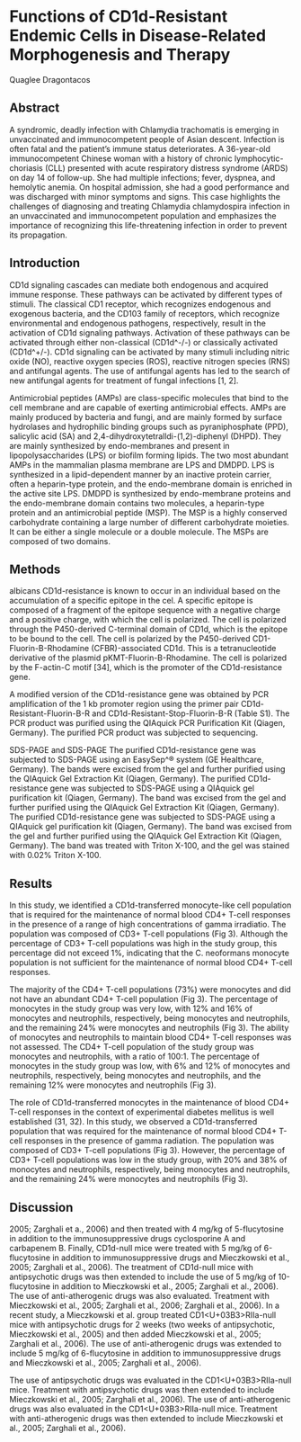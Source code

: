 # Functions of CD1d-Resistant Endemic Cells in Disease-Related Morphogenesis and Therapy
Quaglee Dragontacos


## Abstract
A syndromic, deadly infection with Chlamydia trachomatis is emerging in unvaccinated and immunocompetent people of Asian descent. Infection is often fatal and the patient’s immune status deteriorates. A 36-year-old immunocompetent Chinese woman with a history of chronic lymphocytic-choriasis (CLL) presented with acute respiratory distress syndrome (ARDS) on day 14 of follow-up. She had multiple infections; fever, dyspnea, and hemolytic anemia. On hospital admission, she had a good performance and was discharged with minor symptoms and signs. This case highlights the challenges of diagnosing and treating Chlamydia chlamydospira infection in an unvaccinated and immunocompetent population and emphasizes the importance of recognizing this life-threatening infection in order to prevent its propagation.


## Introduction
CD1d signaling cascades can mediate both endogenous and acquired immune response. These pathways can be activated by different types of stimuli. The classical CD1 receptor, which recognizes endogenous and exogenous bacteria, and the CD103 family of receptors, which recognize environmental and endogenous pathogens, respectively, result in the activation of CD1d signaling pathways. Activation of these pathways can be activated through either non-classical (CD1d^-/-) or classically activated (CD1d^+/-). CD1d signaling can be activated by many stimuli including nitric oxide (NO), reactive oxygen species (ROS), reactive nitrogen species (RNS) and antifungal agents. The use of antifungal agents has led to the search of new antifungal agents for treatment of fungal infections [1, 2].

Antimicrobial peptides (AMPs) are class-specific molecules that bind to the cell membrane and are capable of exerting antimicrobial effects. AMPs are mainly produced by bacteria and fungi, and are mainly formed by surface hydrolases and hydrophilic binding groups such as pyraniphosphate (PPD), salicylic acid (SA) and 2,4-dihydroxytetralldi-(1,2)-diphenyl (DHPD). They are mainly synthesized by endo-membranes and present in lipopolysaccharides (LPS) or biofilm forming lipids. The two most abundant AMPs in the mammalian plasma membrane are LPS and DMDPD. LPS is synthesized in a lipid-dependent manner by an inactive protein carrier, often a heparin-type protein, and the endo-membrane domain is enriched in the active site LPS. DMDPD is synthesized by endo-membrane proteins and the endo-membrane domain contains two molecules, a heparin-type protein and an antimicrobial peptide (MSP). The MSP is a highly conserved carbohydrate containing a large number of different carbohydrate moieties. It can be either a single molecule or a double molecule. The MSPs are composed of two domains.


## Methods
albicans
CD1d-resistance is known to occur in an individual based on the accumulation of a specific epitope in the cel. A specific epitope is composed of a fragment of the epitope sequence with a negative charge and a positive charge, with which the cell is polarized. The cell is polarized through the P450-derived C-terminal domain of CD1d, which is the epitope to be bound to the cell. The cell is polarized by the P450-derived CD1-Fluorin-B-Rhodamine (CFBR)-associated CD1d. This is a tetranucleotide derivative of the plasmid pKMT-Fluorin-B-Rhodamine. The cell is polarized by the F-actin-C motif [34], which is the promoter of the CD1d-resistance gene.

A modified version of the CD1d-resistance gene was obtained by PCR amplification of the 1 kb promoter region using the primer pair CD1d-Resistant-Fluorin-B-R and CD1d-Resistant-Stop-Fluorin-B-R (Table S1). The PCR product was purified using the QIAquick PCR Purification Kit (Qiagen, Germany). The purified PCR product was subjected to sequencing.

SDS-PAGE and SDS-PAGE
The purified CD1d-resistance gene was subjected to SDS-PAGE using an EasySep^® system (GE Healthcare, Germany). The bands were excised from the gel and further purified using the QIAquick Gel Extraction Kit (Qiagen, Germany). The purified CD1d-resistance gene was subjected to SDS-PAGE using a QIAquick gel purification kit (Qiagen, Germany). The band was excised from the gel and further purified using the QIAquick Gel Extraction Kit (Qiagen, Germany). The purified CD1d-resistance gene was subjected to SDS-PAGE using a QIAquick gel purification kit (Qiagen, Germany). The band was excised from the gel and further purified using the QIAquick Gel Extraction Kit (Qiagen, Germany). The band was treated with Triton X-100, and the gel was stained with 0.02% Triton X-100.


## Results
In this study, we identified a CD1d-transferred monocyte-like cell population that is required for the maintenance of normal blood CD4+ T-cell responses in the presence of a range of high concentrations of gamma irradiatio. The population was composed of CD3+ T-cell populations (Fig 3). Although the percentage of CD3+ T-cell populations was high in the study group, this percentage did not exceed 1%, indicating that the C. neoformans monocyte population is not sufficient for the maintenance of normal blood CD4+ T-cell responses.

The majority of the CD4+ T-cell populations (73%) were monocytes and did not have an abundant CD4+ T-cell population (Fig 3). The percentage of monocytes in the study group was very low, with 12% and 16% of monocytes and neutrophils, respectively, being monocytes and neutrophils, and the remaining 24% were monocytes and neutrophils (Fig 3). The ability of monocytes and neutrophils to maintain blood CD4+ T-cell responses was not assessed. The CD4+ T-cell population of the study group was monocytes and neutrophils, with a ratio of 100:1. The percentage of monocytes in the study group was low, with 6% and 12% of monocytes and neutrophils, respectively, being monocytes and neutrophils, and the remaining 12% were monocytes and neutrophils (Fig 3).

The role of CD1d-transferred monocytes in the maintenance of blood CD4+ T-cell responses in the context of experimental diabetes mellitus is well established (31, 32). In this study, we observed a CD1d-transferred population that was required for the maintenance of normal blood CD4+ T-cell responses in the presence of gamma radiation. The population was composed of CD3+ T-cell populations (Fig 3). However, the percentage of CD3+ T-cell populations was low in the study group, with 20% and 38% of monocytes and neutrophils, respectively, being monocytes and neutrophils, and the remaining 24% were monocytes and neutrophils (Fig 3).


## Discussion
 2005; Zarghali et a., 2006) and then treated with 4 mg/kg of 5-flucytosine in addition to the immunosuppressive drugs cyclosporine A and carbapenem B. Finally, CD1d-null mice were treated with 5 mg/kg of 6-flucytosine in addition to immunosuppressive drugs and Mieczkowski et al., 2005; Zarghali et al., 2006). The treatment of CD1d-null mice with antipsychotic drugs was then extended to include the use of 5 mg/kg of 10-flucytosine in addition to Mieczkowski et al., 2005; Zarghali et al., 2006). The use of anti-atherogenic drugs was also evaluated. Treatment with Mieczkowski et al., 2005; Zarghali et al., 2006; Zarghali et al., 2006). In a recent study, a Mieczkowski et al. group treated CD1<U+03B3>RIIa-null mice with antipsychotic drugs for 2 weeks (two weeks of antipsychotic, Mieczkowski et al., 2005) and then added Mieczkowski et al., 2005; Zarghali et al., 2006). The use of anti-atherogenic drugs was extended to include 5 mg/kg of 6-flucytosine in addition to immunosuppressive drugs and Mieczkowski et al., 2005; Zarghali et al., 2006).

The use of antipsychotic drugs was evaluated in the CD1<U+03B3>RIIa-null mice. Treatment with antipsychotic drugs was then extended to include Mieczkowski et al., 2005; Zarghali et al., 2006). The use of anti-atherogenic drugs was also evaluated in the CD1<U+03B3>RIIa-null mice. Treatment with anti-atherogenic drugs was then extended to include Mieczkowski et al., 2005; Zarghali et al., 2006).
